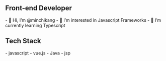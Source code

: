 <h2>Front-end Developer</h2>
- 👋 Hi, I’m @minchikang
- 👀 I’m interested in Javascript Frameworks
- 🌱 I’m currently learning Typescript

<h2>Tech Stack</h2>
- javascript 
- vue.js
- Java
- jsp
<!---
minchikang/minchikang is a ✨ special ✨ repository because its `README.md` (this file) appears on your GitHub profile.
You can click the Preview link to take a look at your changes.
--->
